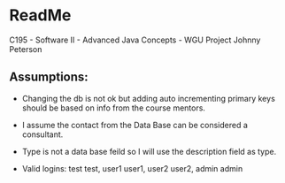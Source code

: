 # ReadMe
C195 - Software II - Advanced Java Concepts - WGU Project
Johnny Peterson

## Assumptions:  
* Changing the db is not ok but adding auto incrementing primary keys should be based on info from the course mentors.

* I assume the contact from the Data Base can be considered a consultant.

* Type is not a data base feild so I will use the description field as type.

*  Valid logins: 
test	test, 
user1	user1,
user2	user2,
admin	admin



